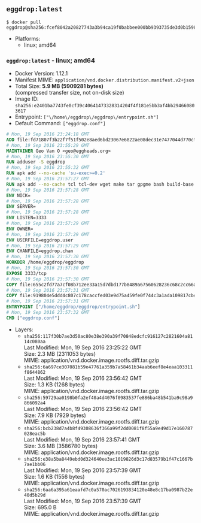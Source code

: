 ## `eggdrop:latest`

```console
$ docker pull eggdrop@sha256:fcef8042a20827743a3b94ca19f0babbee000bb9393735de3d0b1598a872413b
```

-	Platforms:
	-	linux; amd64

### `eggdrop:latest` - linux; amd64

-	Docker Version: 1.12.1
-	Manifest MIME: `application/vnd.docker.distribution.manifest.v2+json`
-	Total Size: **5.9 MB (5909281 bytes)**  
	(compressed transfer size, not on-disk size)
-	Image ID: `sha256:e2401ba7743fe0cf39c40641473328314204f4f181e5bb3af4bb294660803617`
-	Entrypoint: `["\/home\/eggdrop\/eggdrop\/entrypoint.sh"]`
-	Default Command: `["eggdrop.conf"]`

```dockerfile
# Mon, 19 Sep 2016 23:24:18 GMT
ADD file:fd71807f3b22f7f51f502e8aed6bd23067e6822ae08dec31e7477044d770cf48 in / 
# Mon, 19 Sep 2016 23:55:29 GMT
MAINTAINER Geo Van O <geo@eggheads.org>
# Mon, 19 Sep 2016 23:55:30 GMT
RUN adduser -S eggdrop
# Mon, 19 Sep 2016 23:55:32 GMT
RUN apk add --no-cache 'su-exec>=0.2'
# Mon, 19 Sep 2016 23:57:27 GMT
RUN apk add --no-cache tcl tcl-dev wget make tar gpgme bash build-base   && wget ftp://ftp.eggheads.org/pub/eggdrop/source/stable/eggdrop1.6.21.tar.gz   && wget ftp://ftp.eggheads.org/pub/eggdrop/source/stable/eggdrop1.6.21.tar.gz.asc   && gpg --keyserver ha.pool.sks-keyservers.net --recv-key B0B3D92ABE1D20233A2ECB01DB909F5EE7C0E7F7   && gpg --batch --verify eggdrop1.6.21.tar.gz.asc eggdrop1.6.21.tar.gz   && rm eggdrop1.6.21.tar.gz.asc   && tar -zxvf eggdrop1.6.21.tar.gz   && rm eggdrop1.6.21.tar.gz   && ( cd eggdrop1.6.21     && CFLAGS="-std=gnu89" ./configure --with-tclinc=/usr/include/tcl.h --with-tcllib=/usr/lib/libtcl8.6.so     && make config     && make     && make install DEST=/home/eggdrop/eggdrop )   && rm -rf eggdrop1.6.21   && mkdir /home/eggdrop/eggdrop/data   && chown -R eggdrop /home/eggdrop/eggdrop   && apk del tcl-dev wget make tar gpgme build-base
# Mon, 19 Sep 2016 23:57:28 GMT
ENV NICK=
# Mon, 19 Sep 2016 23:57:28 GMT
ENV SERVER=
# Mon, 19 Sep 2016 23:57:28 GMT
ENV LISTEN=3333
# Mon, 19 Sep 2016 23:57:29 GMT
ENV OWNER=
# Mon, 19 Sep 2016 23:57:29 GMT
ENV USERFILE=eggdrop.user
# Mon, 19 Sep 2016 23:57:29 GMT
ENV CHANFILE=eggdrop.chan
# Mon, 19 Sep 2016 23:57:30 GMT
WORKDIR /home/eggdrop/eggdrop
# Mon, 19 Sep 2016 23:57:30 GMT
EXPOSE 3333/tcp
# Mon, 19 Sep 2016 23:57:30 GMT
COPY file:655c2fd77a7cf08b712ee33a15d7dbd177b8489a67560628236c68c2cc66aa58 in /home/eggdrop/eggdrop 
# Mon, 19 Sep 2016 23:57:31 GMT
COPY file:919804e5ddd4c807c178caccfed03e9d75a459fe0f744c3a1ada109817cb44ec in /home/eggdrop/eggdrop/scripts/ 
# Mon, 19 Sep 2016 23:57:31 GMT
ENTRYPOINT ["/home/eggdrop/eggdrop/entrypoint.sh"]
# Mon, 19 Sep 2016 23:57:32 GMT
CMD ["eggdrop.conf"]
```

-	Layers:
	-	`sha256:117f30b7ae3d50ac80e38e390a39f70848edcfc916127c2821604a8114c080aa`  
		Last Modified: Mon, 19 Sep 2016 23:25:22 GMT  
		Size: 2.3 MB (2311053 bytes)  
		MIME: application/vnd.docker.image.rootfs.diff.tar.gzip
	-	`sha256:6a697ce307081b59e47761a359b7a58461b34aab6eef8e4eaa103311f8644862`  
		Last Modified: Mon, 19 Sep 2016 23:56:42 GMT  
		Size: 1.3 KB (1268 bytes)  
		MIME: application/vnd.docker.image.rootfs.diff.tar.gzip
	-	`sha256:59729aa0198b0fa2ef40a4d4076f0983537fe886ba48b541ba9c98a9866092a4`  
		Last Modified: Mon, 19 Sep 2016 23:56:42 GMT  
		Size: 7.9 KB (7929 bytes)  
		MIME: application/vnd.docker.image.rootfs.diff.tar.gzip
	-	`sha256:bcb238d7a4b8f49308636f366a99f2dd0081f8f55a9e49d17e160787028eac5b`  
		Last Modified: Mon, 19 Sep 2016 23:57:41 GMT  
		Size: 3.6 MB (3586780 bytes)  
		MIME: application/vnd.docker.image.rootfs.diff.tar.gzip
	-	`sha256:e38a5ba8449ebd0d324640ee3ac1019826d3c17d83579b1f47c1667b7ae1bb06`  
		Last Modified: Mon, 19 Sep 2016 23:57:39 GMT  
		Size: 1.6 KB (1556 bytes)  
		MIME: application/vnd.docker.image.rootfs.diff.tar.gzip
	-	`sha256:6aa6a395a61eaafd7c0a570ac7026193834120e48e8c17ba0987b22e40d5b29d`  
		Last Modified: Mon, 19 Sep 2016 23:57:39 GMT  
		Size: 695.0 B  
		MIME: application/vnd.docker.image.rootfs.diff.tar.gzip

